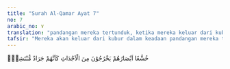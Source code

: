 ```yaml
---
title: "Surah Al-Qamar Ayat 7"
no: 7
arabic_no: ٧
translation: "pandangan mereka tertunduk, ketika mereka keluar dari kuburan, seakan-akan mereka belalang yang beterbangan,"
tafsir: "Mereka akan keluar dari kubur dalam keadaan pandangan mereka tunduk, karena tidak sanggup memandang kedahsyatan yang terjadi pada hari itu, dan ketika mereka bersama-sama keluar dari kubur, tergopoh-gopoh menuju ke tempat perhitungan amal sesuai dengan panggilan, laksana belalang-belalang yang beterbangan di udara. Dalam ayat lain yang bersamaan maksudnya Allah berfirman: \n\nPada hari itu manusia seperti laron yang beterbangan. (alQari'ah/101: 4)"
---
```

خُشَّعًا اَبْصَارُهُمْ يَخْرُجُوْنَ مِنَ الْاَجْدَاثِ كَاَنَّهُمْ جَرَادٌ مُّنْتَشِرٌۙ  